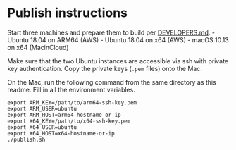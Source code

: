 # Publish instructions

Start three machines and prepare them to build per [DEVELOPERS.md](../../DEVELOPERS.md).
    - Ubuntu 18.04 on ARM64 (AWS)
    - Ubuntu 18.04 on x64 (AWS)
    - macOS 10.13 on x64 (MacinCloud)

Make sure that the two Ubuntu instances are accessible via ssh with private key authentication. Copy the private keys (`.pem` files) onto the Mac.

On the Mac, run the following command from the same directory as this readme. Fill in all the environment variables.

```
export ARM_KEY=/path/to/arm64-ssh-key.pem
export ARM_USER=ubuntu
export ARM_HOST=arm64-hostname-or-ip
export X64_KEY=/path/to/x64-ssh-key.pem
export X64_USER=ubuntu
export X64_HOST=x64-hostname-or-ip
./publish.sh
```
